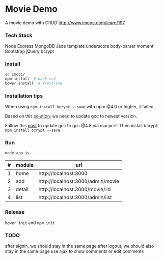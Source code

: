 # Movie Demo
A movie demo with CRUD
http://www.imooc.com/learn/197

### Tech Stack
Node
Express
MongoDB
Jade template
underscore
body-parser
moment
Bootstrap
jQuery
bcrypt

### Install
```bash
cd imooc/
npm install  # back-end
bower install  # front-end
```

### Installation tips
When using `npm install bcrypt --save` with npm @4.0 or higher, it failed.

Based on this [solution](http://stackoverflow.com/questions/33532528/nodejs-4-5-npm-install-fail-for-bcrypt-and-db-migrate), we need to update gcc to newest version.

Follow this [post](http://www.ficksworkshop.com/blog/14-coding/65-installing-gcc-on-mac) to update gcc to gcc @4.8 via macport. Then install bcrypt: `npm install bcrypt --save`

### Run
```bash
node app.js
```
|#|module|url|
|---|---|---|
|1|home|http://localhost:3000
|2|add|http://localhost:3000/admin/movie
|3|detail|http://localhost:3000/movie/:id
|4|list|http://localhost:3000/admin/list

### Release
`bower init` and `npm init`

### TODO
after signin, we should stay in the same page
after logout, we should also stay in the same page
use ajax to show comments or edit comments